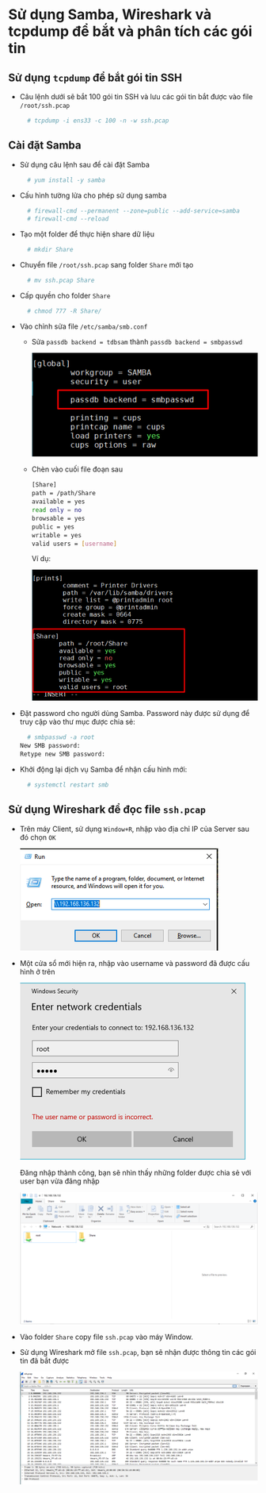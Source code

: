 # Sử dụng Samba, Wireshark và tcpdump để bắt và phân tích các gói tin  

## Sử dụng `tcpdump` để bắt gói tin SSH  
- Câu lệnh dưới sẽ bắt 100 gói tin SSH và lưu các gói tin bắt được vào file `/root/ssh.pcap`  
  ```sh
    # tcpdump -i ens33 -c 100 -n -w ssh.pcap
  ```  

## Cài đặt Samba  
- Sử dụng câu lệnh sau để cài đặt Samba 
  ```sh
    # yum install -y samba
  ```  

- Cấu hình tường lửa cho phép sử dụng samba  
  ```sh
    # firewall-cmd --permanent --zone=public --add-service=samba  
    # firewall-cmd --reload
  ```  

- Tạo một folder để thực hiện share dữ liệu  
  ```sh
    # mkdir Share
  ```  

- Chuyển file `/root/ssh.pcap` sang folder `Share` mới tạo  
  ```sh
    # mv ssh.pcap Share
  ```  
- Cấp quyền cho folder `Share`  
  ```sh
    # chmod 777 -R Share/  
  ```  

- Vào chỉnh sửa file `/etc/samba/smb.conf`  
  - Sửa `passdb backend = tdbsam` thành `passdb backend = smbpasswd`  

    <img src ="../../images/Samba/img1.png">  

  - Chèn vào cuối file đoạn sau  
    ```sh
    [Share]
    path = /path/Share
    available = yes 
    read only = no
    browsable = yes
    public = yes
    writable = yes
    valid users = [username]
    ```
    Ví dụ:  

    <img src ="../../images/Samba/img2.png">  

- Đặt password cho người dùng Samba. Password này được sử dụng để truy cập vào thư mục được chia sẻ:  
  ```sh
    # smbpasswd -a root
  New SMB password:
  Retype new SMB password:
  ```
- Khởi động lại dịch vụ Samba để nhận cấu hình mới:  
  ```sh
    # systemctl restart smb
  ```  

## Sử dụng Wireshark để đọc file `ssh.pcap`  
- Trên máy Client, sử dụng `Window+R`, nhập vào địa chỉ IP của Server sau đó chọn `OK`  
  
  <img src ="../../images/Samba/img6.png">  

- Một cửa sổ mới hiện ra, nhập vào username và password đã được cấu hình ở trên 

  <img src ="../../images/Samba/img7.png">  

  Đăng nhập thành công, bạn sẽ nhìn thấy những folder được chia sẻ với user bạn vừa đăng nhập   

  <img src ="../../images/Samba/img3.png">  

- Vào folder `Share` copy file `ssh.pcap` vào máy Window.  
- Sử dụng Wireshark mở file `ssh.pcap`, bạn sẽ nhận được thông tin các gói tin đã bắt được   

  <img src ="../../images/Samba/img5.png">  